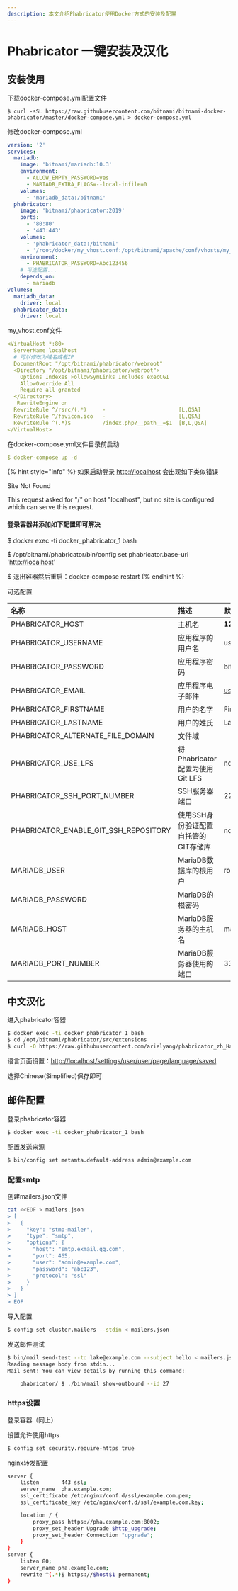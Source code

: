 ```yaml
---
description: 本文介绍Phabricator使用Docker方式的安装及配置
---
```


# Phabricator 一键安装及汉化

## 安装使用

下载docker-compose.yml配置文件

```text
$ curl -sSL https://raw.githubusercontent.com/bitnami/bitnami-docker-phabricator/master/docker-compose.yml > docker-compose.yml
```

修改docker-compose.yml

```yaml
version: '2'
services:
  mariadb:
    image: 'bitnami/mariadb:10.3'
    environment:
      - ALLOW_EMPTY_PASSWORD=yes
      - MARIADB_EXTRA_FLAGS=--local-infile=0
    volumes:
      - 'mariadb_data:/bitnami'
  phabricator:
    image: 'bitnami/phabricator:2019'
    ports:
      - '80:80'
      - '443:443'
    volumes:
      - 'phabricator_data:/bitnami'
      - '/root/docker/my_vhost.conf:/opt/bitnami/apache/conf/vhosts/my_vhost.conf'
    environment:
      - PHABRICATOR_PASSWORD=Abc123456
    # 可选配置...
    depends_on:
      - mariadb
volumes:
  mariadb_data:
    driver: local
  phabricator_data:
    driver: local
```

my\_vhost.conf文件

```yaml
<VirtualHost *:80>
  ServerName localhost
  # 可以修改为域名或者IP
  DocumentRoot "/opt/bitnami/phabricator/webroot"
  <Directory "/opt/bitnami/phabricator/webroot">
    Options Indexes FollowSymLinks Includes execCGI
    AllowOverride All
    Require all granted
  </Directory>
   RewriteEngine on
  RewriteRule ^/rsrc/(.*)     -                       [L,QSA]
  RewriteRule ^/favicon.ico   -                       [L,QSA]
  RewriteRule ^(.*)$          /index.php?__path__=$1  [B,L,QSA]
</VirtualHost>
```

在docker-compose.yml文件目录前启动

```yaml
$ docker-compose up -d
```

{% hint style="info" %}
如果启动登录 [http://localhost](http://localhost) 会出现如下类似错误

Site Not Found

This request asked for "/" on host "localhost", but no site is configured which can serve this request.

#### 登录容器并添加如下配置即可解决

$ docker exec -ti docker\_phabricator\_1 bash 

$ /opt/bitnami/phabricator/bin/config set phabricator.base-uri '[http://localhost](http://localhost)'

$ 退出容器然后重启：docker-compose restart
{% endhint %}

可选配置

| 名称 | 描述 | 默认值 |
| :--- | :--- | :--- |
| PHABRICATOR\_HOST | 主机名 | **127.0.0.1** |
| PHABRICATOR\_USERNAME | 应用程序的用户名 | user |
| PHABRICATOR\_PASSWORD | 应用程序密码 | bitnami1 |
| PHABRICATOR\_EMAIL | 应用程序电子邮件 | user@example.com |
| PHABRICATOR\_FIRSTNAME | 用户的名字 | FirstName |
| PHABRICATOR\_LASTNAME | 用户的姓氏 | LastName |
| PHABRICATOR\_ALTERNATE\_FILE\_DOMAIN | 文件域 |  |
| PHABRICATOR\_USE\_LFS | 将Phabricator配置为使用Git LFS | no |
| PHABRICATOR\_SSH\_PORT\_NUMBER | SSH服务器端口 | 22 |
| PHABRICATOR\_ENABLE\_GIT\_SSH\_REPOSITORY | 使用SSH身份验证配置自托管的GIT存储库 | no |
| MARIADB\_USER | MariaDB数据库的根用户 | root |
| MARIADB\_PASSWORD | MariaDB的根密码 |  |
| MARIADB\_HOST | MariaDB服务器的主机名 | mariadb |
| MARIADB\_PORT\_NUMBER | MariaDB服务器使用的端口 | 3306 |

## 中文汉化

进入phabricator容器

```bash
$ docker exec -ti docker_phabricator_1 bash
$ cd /opt/bitnami/phabricator/src/extensions
$ curl -O https://raw.githubusercontent.com/arielyang/phabricator_zh_Hans/master/dist/PhabricatorSimplifiedChineseTranslation.php
```

语言页面设置：[http://localhost/settings/user/user/page/language/saved](http://localhost/settings/user/user/page/language/saved)

选择Chinese\(Simplified\)保存即可

## 邮件配置

登录phabricator容器

```bash
$ docker exec -ti docker_phabricator_1 bash
```

配置发送来源

```bash
$ bin/config set metamta.default-address admin@example.com
```

### 配置smtp

创建mailers.json文件

```bash
cat <<EOF > mailers.json
> [
>   {
>     "key": "stmp-mailer",
>     "type": "smtp",
>     "options": {
>       "host": "smtp.exmail.qq.com",
>       "port": 465,
>       "user": "admin@example.com",
>       "password": "abc123",
>       "protocol": "ssl"
>     }
>   }
> ]
> EOF
```

导入配置

```bash
$ config set cluster.mailers --stdin < mailers.json
```

发送邮件测试

```bash
$ bin/mail send-test --to lake@example.com --subject hello < mailers.json
Reading message body from stdin...
Mail sent! You can view details by running this command:

    phabricator/ $ ./bin/mail show-outbound --id 27
```

### https设置

登录容器（同上）

设置允许使用https

```bash
$ config set security.require-https true
```

nginx转发配置

```bash
server {
    listen       443 ssl;
    server_name  pha.example.com;
    ssl_certificate /etc/nginx/conf.d/ssl/example.com.pem;
    ssl_certificate_key /etc/nginx/conf.d/ssl/example.com.key;

    location / {
        proxy_pass https://pha.example.com:8002;
        proxy_set_header Upgrade $http_upgrade;
        proxy_set_header Connection "upgrade";
    }
}
server {
    listen 80;
    server_name pha.example.com;
    rewrite ^(.*)$ https://$host$1 permanent;
}
```

